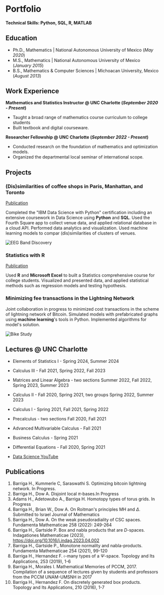 # Portfolio

#### Technical Skills: Python, SQL, R, MATLAB

## Education
- Ph.D., Mathematics | National Autonomous University of Mexico (_May 2020_)								       		
- M.S., Mathematics	 |  National Autonomous University of Mexico (_January 2015_)	 			        		
- B.S., Mathematics & Computer Sciences  | Michoacan University, Mexico (_August 2013_)

## Work Experience
**Mathematics and Statistics Instructor @ UNC Charlotte (_September 2020 - Present_)**
- Taught a broad range of mathematics course curriculum to college students
- Built textbook and digital courseware.

**Researcher Fellowship @ UNC Charlotte (_September 2022 - Present_)**
- Conducted research on the foundation of mathematics and optimization models.
- Organized the departmental local seminar of international scope.

## Projects
### (Dis)similarities of coffee shops in Paris, Manhattan, and Toronto 
[Publication](https://www.mdpi.com/1424-8220/22/8/3048)

Completed the "IBM Data Science with Python" certification including an extensive coursework in Data Science using **Python** and **SQL**.
Used the Fourth Square app to collect venue data, and applied relational database in a cloud API. Performed data analytics and visualization. 
Used machine learning models to compar (dis)similarities of clusters of venues.

![EEG Band Discovery](/assets/img/eeg_band_discovery.jpeg)

### Statistics with R
[Publication](https://www.mdpi.com/1424-8220/22/11/4240)

Used **R** and **Microsoft Excel** to built a Statistics comprehensive course for college students. 
Visualized and presented data, and applied statistical methods such as regression models and testing hypothesis.

### Minimizing fee transactions in the Lightning Network
Joint collaboration in progress to minimized cost transactions in the scheme of lightning network of Bitcoin.
Simulated models with prefabricated graphs using **machine learning**'s tools in Python.
Implemented algorithms for model's solution.

![Bike Study](/assets/img/bike_study.jpeg)

## Lectures @ UNC Charlotte
- Elements of Statistics I - Spring 2024, Summer 2024
- Calculus III - Fall 2021, Spring 2022, Fall 2023
- Matrices and Linear Algebra - two sections Summer 2022, Fall 2022, Spring 2023, Summer 2023
- Calculus II - Fall 2020, Spring 2021, two groups Spring 2022, Summer 2023
- Calculus I - Spring 2021, Fall 2021, Spring 2022
- Precalculus - two sections Fall 2020, Fall 2021
- Advanced Multivariable Calculus - Fall 2021
- Business Calculus - Spring 2021
- Differential Equations - Fall 2020, Spring 2021

- [Data Science YouTube](https://www.youtube.com/channel/UCa9gErQ9AE5jT2DZLjXBIdA)

## Publications

1. Barriga H., Kummerle C, Saraswathi S. Optimizing bitcoin lightning network. In Progress.
2. Barriga H., Dow A. Disjoint local $\pi$-bases.In Progress
3. Adams H., Adetowubo A., Barriga H. Homotopy types of torus grids. In Progress
4. Barriga H., Brian W., Dow A. On Roitman's principles MH and $\Delta$. Submitted to Israel Journal of Mathematics
5. Barriga H., Dow A. On the weak pseudoradiality of CSC spaces. Fundamenta Mathematicae 258 (2022): 249-264
6. Barriga H., Gartside P. Box and nabla products that are $D$-spaces. Indagationes Mathematicae (2023), https://doi.org/10.1016/j.indag.2023.04.002
7. Barriga H., Gartside P., Monotone normality and nabla-products. Fundamenta Mathematicae 254 (2021), 99-120
8. Barriga H., Hernandez F. $\mathfrak{c}$-many types of a $\Psi$-space. Topology and Its Applications, 253 (2019), 1-6
9. Barriga H., Morales I. Mathematical Memories of PCCM, 2017. Compilation of a sequence of lectures given by students and professors from the PCCM UNAM-UMSNH in 2017
10. Barriga H., Hernandez F. On discretely generated box products. Topology and Its Applications, 210 (2016), 1-7

